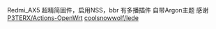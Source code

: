 Redmi_AX5
超精简固件，启用NSS，bbr
有多播插件
自带Argon主题
感谢
[P3TERX/Actions-OpenWrt](https://github.com/P3TERX/Actions-OpenWrt)
[coolsnowwolf/lede](https://github.com/coolsnowwolf/lede)
